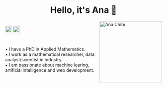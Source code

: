 <h1 style="text-align:center;"> Hello, it's Ana 🖤 </h1>
<img align="right" alt="Ana Chibi" width="200px" src="https://lh3.googleusercontent.com/76yNTBs2ffLtN4lhVJIRwk_GHYg38Is2jCymnzcYsMT_JLvPCXXEUy_RThoe5eGEoVmoTYMvH6vhspptkyr9xe07n5r1zllraksDCdcoNgxg09mzAyGmB8Dya9gXsZEqbAfs7fHGZLV33a1VEwApgAiXfX9VZtvqIn_47D6IbU-Juy4wGjg3AG1LpHYSAcdIcvL5cQbr-dph8NlNazpoYxsm3dVdC5d0o-vOO_lsXH2Ic3E7g9otZMZDf12E2XNcIw6yyiN3mBy4AWzZZMj_DVoyXUP0tHCz26QFzhMZusA16wNxJCgBik-Ne3ic5QP4vDcRgXn6yhIu2q-IA0Vinafwq_8QXU651qY3ZNp6rojWB33A7zg6FUaQbMuP-ElaknHcDUPePk1a-6tbSibu7faAWJtCF-5LfH-yJCnxere8Vnk8ESm-zyMftPntIalKvEoVEjLbCoxnP8SIioDGie4Pv7BF0HYHRLTqAeGaIPf4w3aVPqvdYHkydfICKWRvTbJ2cy5vyR_ScO59WID-e0GQ7MfAI1PpLDu2_J15JMAQrmyT2ufu4a-qCd6endOyhBaY0LwsEpJE6Yboo_4MDlvyJXPBgbm3uRF80oZG-2LiQla7mtsAZHWRjfHb8a--KF61KmwkgCu7jT5_TBdH8acuGsBIhgLiA3iUucTyWdCtriV39uZ2tdS88uMQsQ8=w602-h909-no?authuser=0" />
<br />
<a href="https://www.linkedin.com/in/ana-rojo-echeburua/">
  <img align="left" alt="Ana's LinkdeIn" width="22px" src="https://cdn.jsdelivr.net/npm/simple-icons@v3/icons/linkedin.svg" />
</a>
<a href="https://twitter.com/arojomaths">
  <img align="left" alt="Ana's Twitter" width="22px" src="https://cdn.jsdelivr.net/npm/simple-icons@v3/icons/twitter.svg" />
</a>
<br />
<br />
<br />

▪️ I have a PhD in Applied Mathematics.<br />
▪️ I work as a mathematical researcher, data analyst/scientist in industry.<br />
▪️ I am passionate about machine learing, artificial intelligence and web development.<br />
